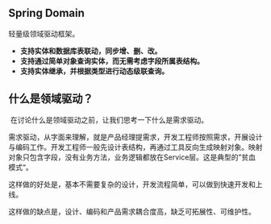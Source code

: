 ## Spring Domain

轻量级领域驱动框架。

- **支持实体和数据库表联动，同步增、删、改。**
- **支持通过简单对象查询实体，而无需考虑字段所属表结构。**
- **支持实体继承，并根据类型进行动态级联查询。**

## 什么是领域驱动？

​		在讨论什么是领域驱动之前，让我们思考一下什么是需求驱动。

​		需求驱动，从字面来理解，就是产品经理提需求，开发工程师按照需求，开展设计与编码工作。开发工程师一般先设计表结构，再通过工具反向生成映射对象。映射对象只包含字段，没有业务方法，业务逻辑都放在Service层。这是典型的”贫血模式“。

​		这样做的好处是，基本不需要复杂的设计，开发流程简单，可以做到快速开发和上线。

​		这样做的缺点是，设计、编码和产品需求耦合度高，缺乏可拓展性、可维护性。

​		

​		



​		